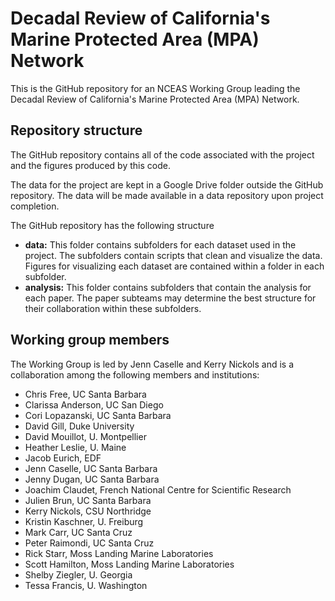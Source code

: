 # Decadal Review of California's Marine Protected Area (MPA) Network

This is the GitHub repository for an NCEAS Working Group leading the Decadal Review of California's Marine Protected Area (MPA) Network. 

## Repository structure

The GitHub repository contains all of the code associated with the project and the figures produced by this code. 

The data for the project are kept in a Google Drive folder outside the GitHub repository. The data will be made available in a data repository upon project completion.

The GitHub repository has the following structure

* **data:** This folder contains subfolders for each dataset used in the project. The subfolders contain scripts that clean and visualize the data. Figures for visualizing each dataset are contained within a folder in each subfolder.
* **analysis:** This folder contains subfolders that contain the analysis for each paper. The paper subteams may determine the best structure for their collaboration within these subfolders.

## Working group members

The Working Group is led by Jenn Caselle and Kerry Nickols and is a collaboration among the following members and institutions:

* Chris Free, UC Santa Barbara
* Clarissa Anderson, UC San Diego
* Cori Lopazanski, UC Santa Barbara
* David Gill, Duke University
* David Mouillot, U. Montpellier
* Heather Leslie, U. Maine
* Jacob Eurich, EDF
* Jenn Caselle, UC Santa Barbara
* Jenny Dugan, UC Santa Barbara
* Joachim Claudet, French National Centre for Scientific Research
* Julien Brun, UC Santa Barbara
* Kerry Nickols, CSU Northridge
* Kristin Kaschner, U. Freiburg
* Mark Carr, UC Santa Cruz
* Peter Raimondi, UC Santa Cruz
* Rick Starr, Moss Landing Marine Laboratories
* Scott Hamilton, Moss Landing Marine Laboratories
* Shelby Ziegler, U. Georgia
* Tessa Francis, U. Washington
